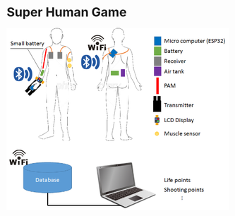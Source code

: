 # Super Human Game

<img src="https://github.com/totovr/Arduino/blob/master/SH/overview.png" width="600">

